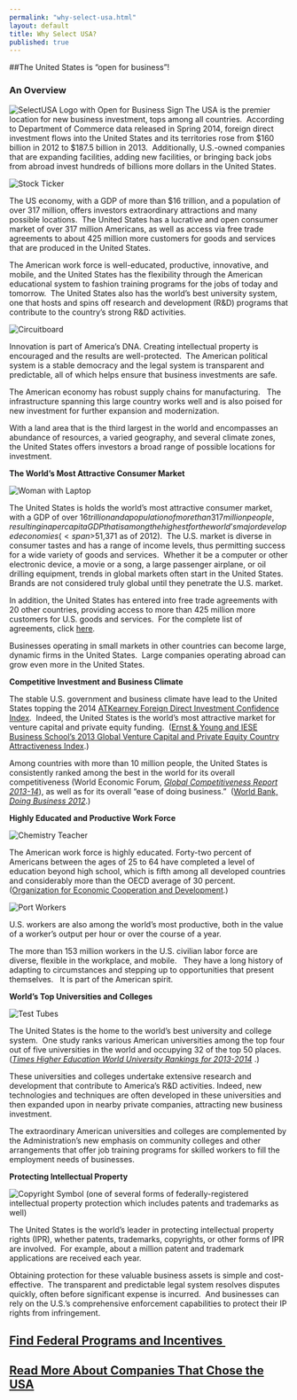 ```yaml
---
permalink: "why-select-usa.html"
layout: default
title: Why Select USA?
published: true
---
```


##The United States is “open for business”!&nbsp;

### **An Overview**
<span class="imgright">![SelectUSA Logo with Open for Business Sign](images/selectusa_logo_open_for_business-227x211.png "SelectUSA Open for Business")</span>
The USA is the premier location for new business investment, tops among all countries. &nbsp;According to Department of Commerce data
released in Spring 2014, foreign direct investment flows into the United States
and its territories rose from $160 billion in 2012 to $187.5 billion in 2013. &nbsp;Additionally, U.S.-owned companies that are expanding facilities, adding new facilities, or bringing back jobs from abroad invest hundreds of billions more dollars in the United States. &nbsp;

<span class="imgleft">![Stock Ticker](images/why2.jpg "Stock Ticker")</span>

The US economy, with a GDP of more than $16 trillion, and a population of over 317
million, offers investors extraordinary attractions and many possible locations.&nbsp; The United States has a lucrative and open consumer market of over 317 million Americans, as well as access via free trade agreements to about 425 million more customers for goods and services that are produced in the United States. 

The American work force is well-educated, productive, innovative, and mobile, and the United States has the flexibility through the American educational system to fashion training programs for the jobs of today and tomorrow.&nbsp; The United States also has the world’s best university system, one that hosts and spins off research and development (R&amp;D) programs that contribute to the country’s strong R&amp;D activities.

<span class="imgright">![Circuitboard](images/why3.jpg "Circuitboard")</span>

Innovation is part of America’s DNA. Creating intellectual property is encouraged and the results are well-protected.&nbsp; The American political system is a stable democracy and the legal system is transparent and predictable, all of which helps ensure that business investments are safe.

The American economy has robust supply chains for manufacturing. &nbsp; The infrastructure spanning this large country works well and is also poised for new investment for further expansion and modernization.

With a land area that is the third largest in the world and encompasses an abundance of resources, a varied geography, and several climate zones, the United States offers investors a broad range of possible locations for investment.

**The World’s Most Attractive Consumer Market**

<span class="imgleft">![Woman with Laptop](images/why4.jpg "Woman with Laptop")</span>

The United States is holds the world’s most attractive consumer market, with a GDP of over $16 trillion and a population of more than 317 million people, resulting in a per capita GDP that is among the highest for the world’s major developed economies (<span>$51,371 as of 2012)</span>. &nbsp;The U.S. market is diverse in consumer tastes and has a range of income levels, thus permitting success for a wide variety of goods and services.&nbsp; Whether it be a computer or other electronic device, a movie or a song, a large passenger airplane, or oil drilling equipment, trends in global markets often start in the United States.&nbsp; Brands are not considered truly global until they penetrate the U.S. market.

In addition, the United States has entered into free trade agreements with 20 other countries, providing access to&nbsp;more than&nbsp;425&nbsp;million more customers for U.S. goods and services.&nbsp; For the complete list of agreements, click [here](http://www.ustr.gov/trade-agreements/free-trade-agreements).

Businesses operating in small markets in other countries can become large, dynamic firms in the United States.&nbsp; Large companies operating abroad can grow even more in the United States.

**Competitive Investment and Business Climate**

The stable U.S. government and business climate have lead to the United States topping the 2014 [ATKearney Foreign Direct Investment Confidence Index](http://www.atkearney.com/research-studies/foreign-direct-investment-confidence-index).&nbsp; Indeed, the United States is the world’s most attractive market for venture capital and private equity funding.&nbsp; ([Ernst &amp; Young&nbsp;and IESE Business School’s 2013 Global Venture Capital and Private Equity Country Attractiveness Index](http://blog.iese.edu/vcpeindex/files/2013/08/VCPE-Index-2013-Annual-HD.pdf).)

Among countries with more than 10 million people, the United States is consistently ranked among the best in the world for its overall competitiveness (World Economic Forum, _[Global Competitiveness Report 2013-14](http://www3.weforum.org/docs/WEF_GlobalCompetitivenessReport_2013-14.pdf)_), as well as for its overall “ease of doing business.”&nbsp; ([World Bank, _Doing Business 2012_](http://www.doingbusiness.org/reports/global-reports/doing-business-2012).)

**Highly Educated and Productive Work Force**

<span class="imgright">![Chemistry Teacher](images/why5.jpg "Chemistry Teacher")</span>

The American work force is highly educated. Forty-two percent of Americans between the ages of 25 to 64 have completed a level of education beyond high school, which is fifth among all developed countries and considerably more than the OECD average of 30 percent.&nbsp; ([Organization for Economic Cooperation and Development](http://www.oecd.org/edu/United%20States%20_EAG2013%20Country%20Note.pdf).)

<span class="imgleft">![Port Workers](images/why6.jpg "Port Workers")</span>

U.S. workers are also among the world’s most productive, both in the value of a worker’s output per hour or over the course of a year.

The more than 153 million workers in the U.S. civilian labor force are diverse, flexible in the workplace, and mobile. &nbsp; They have a long history of adapting to circumstances and stepping up to opportunities that present themselves. &nbsp; It is part of the American spirit.

**World’s Top Universities and Colleges**

<span class="imgright">![Test Tubes](images/why7.jpg "Test Tubes")</span>

The United States is the home to the world’s best university and college system.&nbsp; One study ranks various American universities among the top four out of five universities in the world and occupying 32 of the top 50 places. (_[Times Higher Education World University Rankings for 2013-2014](http://www.timeshighereducation.co.uk/world-university-rankings/2013-14/world-ranking)_&nbsp;.)

These universities and colleges undertake extensive research and development that contribute to America’s R&amp;D activities. Indeed, new technologies and techniques are often developed in these universities and then expanded upon in nearby private companies, attracting new business investment.&nbsp; 

The extraordinary American universities and colleges are complemented by the Administration’s new emphasis on community colleges and other arrangements that offer job training programs for skilled workers to fill the employment needs of businesses.

**Protecting Intellectual Property**

<span class="imgleft">![Copyright Symbol (one of several forms of federally-registered intellectual property protection which includes patents and trademarks as well)](images/why8.jpg)</span>

The United States is the world’s leader in protecting intellectual property rights (IPR), whether patents, trademarks, copyrights, or other forms of IPR are involved.&nbsp; For example, about a million patent and trademark applications are received each year. 

Obtaining protection for these valuable business assets is simple and cost-effective.&nbsp; The transparent and predictable legal system resolves disputes quickly, often before significant expense is incurred.&nbsp; And businesses can rely on the U.S.’s comprehensive enforcement capabilities to protect their IP rights from infringement.

## [Find Federal Programs and Incentives&nbsp;](/investment-incentives)

## [Read More About Companies That Chose the USA](/they-chose-usa)
 